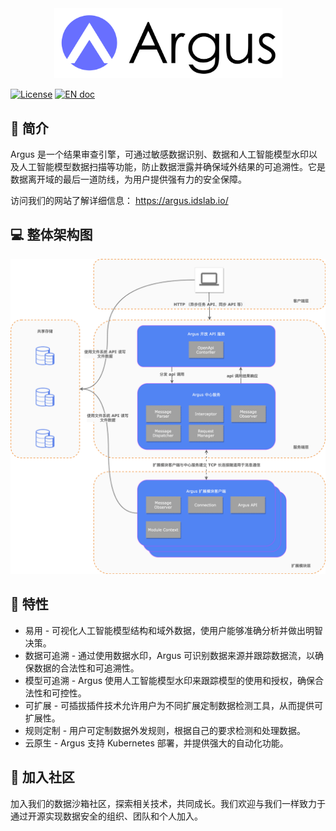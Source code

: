 <div align="center">
  <img src="doc/argus-logo.png" width="365" >
</div>

[![License](https://img.shields.io/badge/license-Apache%202-5BB9BC.svg)](https://www.apache.org/licenses/LICENSE-2.0.html) [![EN doc](https://img.shields.io/badge/document-English-5BB9BC.svg)](README.md)

## 🚀 简介

Argus 是一个结果审查引擎，可通过敏感数据识别、数据和人工智能模型水印以及人工智能模型数据扫描等功能，防止数据泄露并确保域外结果的可追溯性。它是数据离开域的最后一道防线，为用户提供强有力的安全保障。

访问我们的网站了解详细信息： https://argus.idslab.io/

## 💻 整体架构图

<img src="doc/argus-architecture-overview-zh_cn.png">

## 🎉 特性

- 易用 - 可视化人工智能模型结构和域外数据，使用户能够准确分析并做出明智决策。
- 数据可追溯 - 通过使用数据水印，Argus 可识别数据来源并跟踪数据流，以确保数据的合法性和可追溯性。
- 模型可追溯 - Argus 使用人工智能模型水印来跟踪模型的使用和授权，确保合法性和可控性。
- 可扩展 - 可插拔插件技术允许用户为不同扩展定制数据检测工具，从而提供可扩展性。
- 规则定制 - 用户可定制数据外发规则，根据自己的要求检测和处理数据。
- 云原生 - Argus 支持 Kubernetes 部署，并提供强大的自动化功能。

## 🤝 加入社区

加入我们的数据沙箱社区，探索相关技术，共同成长。我们欢迎与我们一样致力于通过开源实现数据安全的组织、团队和个人加入。